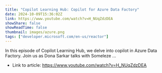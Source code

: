 ```yaml
---
title: "Copilot Learning Hub: Copilot for Azure Data Factory"
date: 2024-10-09T15:36:02Z
link: https://www.youtube.com/watch?v=H_NUqZdzDEA
showShare: false
showReadTime: false
thumbnail: images/azure.png
tags: ["developer.microsoft.com/en-us/reactor"]
---
```

In this episode of Copilot Learning Hub, we delve into copilot in Azure Data Factory. Join us as Dona Sarkar talks with Someleze ...

- Link to article: https://www.youtube.com/watch?v=H_NUqZdzDEA